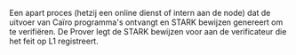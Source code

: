 Een apart proces (hetzij een online dienst of intern aan de node) dat de uitvoer van Caïro programma's ontvangt en STARK bewijzen genereert om te verifiëren. De Prover legt de STARK bewijzen voor aan de verificateur die het feit op L1 registreert.